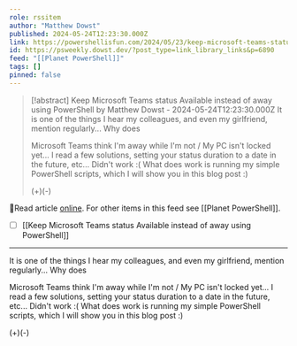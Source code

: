 ```yaml
---
role: rssitem
author: "Matthew Dowst"
published: 2024-05-24T12:23:30.000Z
link: https://powershellisfun.com/2024/05/23/keep-microsoft-teams-status-available-instead-of-away-using-powershell/
id: https://psweekly.dowst.dev/?post_type=link_library_links&p=6890
feed: "[[Planet PowerShell]]"
tags: []
pinned: false
---
```

> [!abstract] Keep Microsoft Teams status Available instead of away using PowerShell by Matthew Dowst - 2024-05-24T12:23:30.000Z
> It is one of the things I hear my colleagues, and even my girlfriend, mention regularly... Why does
> 
> Microsoft Teams think I'm away while I'm not / My PC isn't locked yet... I read a few solutions, setting your status duration to a date in the future, etc... Didn't work :( What does work is running my simple PowerShell scripts, which I will show you in this blog post :)
> 
> (+)(-)

🔗Read article [online](https://powershellisfun.com/2024/05/23/keep-microsoft-teams-status-available-instead-of-away-using-powershell/). For other items in this feed see [[Planet PowerShell]].

- [ ] [[Keep Microsoft Teams status Available instead of away using PowerShell]]
- - -
It is one of the things I hear my colleagues, and even my girlfriend, mention regularly... Why does

Microsoft Teams think I'm away while I'm not / My PC isn't locked yet... I read a few solutions, setting your status duration to a date in the future, etc... Didn't work :( What does work is running my simple PowerShell scripts, which I will show you in this blog post :)

(+)(-)
